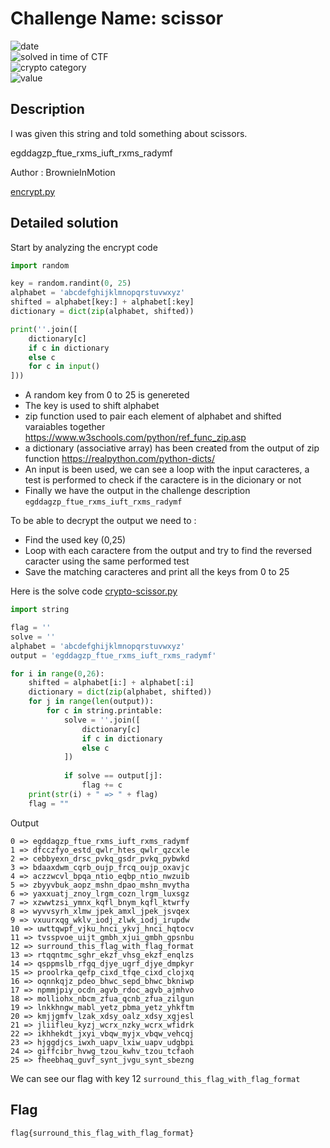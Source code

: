 # Challenge Name: scissor

![date](https://img.shields.io/badge/date-09.07.2021-brightgreen.svg)  
![solved in time of CTF](https://img.shields.io/badge/solved-in%20time%20of%20CTF-brightgreen.svg)   
![crypto category](https://img.shields.io/badge/category-Crypto-blueviolet.svg)   
![value](https://img.shields.io/badge/value-102-blue.svg)  


## Description

I was given this string and told something about scissors.

egddagzp_ftue_rxms_iuft_rxms_radymf

Author : BrownieInMotion

[encrypt.py](encrypt.py)


## Detailed solution

Start by analyzing the encrypt code 

```python
import random

key = random.randint(0, 25)
alphabet = 'abcdefghijklmnopqrstuvwxyz'
shifted = alphabet[key:] + alphabet[:key]
dictionary = dict(zip(alphabet, shifted))

print(''.join([
    dictionary[c]
    if c in dictionary
    else c
    for c in input()
]))
```
- A random key from 0 to 25 is genereted
- The key is used to shift alphabet
- zip function used to pair each element of alphabet and shifted varaiables together https://www.w3schools.com/python/ref_func_zip.asp
- a dictionary (associative array) has been created from the output of zip function https://realpython.com/python-dicts/
- An input is been used, we can see a loop with the input caracteres, a test is performed to check if the caractere is in the dicionary or not 
- Finally we have the output in the challenge description ```egddagzp_ftue_rxms_iuft_rxms_radymf```

To be able to decrypt the output we need to :
- Find the used key (0,25)
- Loop with each caractere from the output and try to find the reversed caracter using the same performed test
- Save the matching caracteres and print all the keys from 0 to 25 

Here is the solve code [crypto-scissor.py](crypto-scissor.py)

```python
import string

flag = ''
solve = ''
alphabet = 'abcdefghijklmnopqrstuvwxyz'
output = 'egddagzp_ftue_rxms_iuft_rxms_radymf'

for i in range(0,26):    
    shifted = alphabet[i:] + alphabet[:i]
    dictionary = dict(zip(alphabet, shifted))
    for j in range(len(output)):
        for c in string.printable:
            solve = ''.join([
                dictionary[c]
                if c in dictionary
                else c                
            ])
            
            if solve == output[j]:
                flag += c
    print(str(i) + " => " + flag)
    flag = ""
```

Output 
```
0 => egddagzp_ftue_rxms_iuft_rxms_radymf
1 => dfcczfyo_estd_qwlr_htes_qwlr_qzcxle
2 => cebbyexn_drsc_pvkq_gsdr_pvkq_pybwkd
3 => bdaaxdwm_cqrb_oujp_frcq_oujp_oxavjc
4 => aczzwcvl_bpqa_ntio_eqbp_ntio_nwzuib
5 => zbyyvbuk_aopz_mshn_dpao_mshn_mvytha
6 => yaxxuatj_znoy_lrgm_cozn_lrgm_luxsgz
7 => xzwwtzsi_ymnx_kqfl_bnym_kqfl_ktwrfy
8 => wyvvsyrh_xlmw_jpek_amxl_jpek_jsvqex
9 => vxuurxqg_wklv_iodj_zlwk_iodj_irupdw
10 => uwttqwpf_vjku_hnci_ykvj_hnci_hqtocv
11 => tvsspvoe_uijt_gmbh_xjui_gmbh_gpsnbu
12 => surround_this_flag_with_flag_format
13 => rtqqntmc_sghr_ekzf_vhsg_ekzf_enqlzs
14 => qsppmslb_rfgq_djye_ugrf_djye_dmpkyr
15 => proolrka_qefp_cixd_tfqe_cixd_clojxq
16 => oqnnkqjz_pdeo_bhwc_sepd_bhwc_bkniwp
17 => npmmjpiy_ocdn_agvb_rdoc_agvb_ajmhvo
18 => molliohx_nbcm_zfua_qcnb_zfua_zilgun
19 => lnkkhngw_mabl_yetz_pbma_yetz_yhkftm
20 => kmjjgmfv_lzak_xdsy_oalz_xdsy_xgjesl
21 => jliifleu_kyzj_wcrx_nzky_wcrx_wfidrk
22 => ikhhekdt_jxyi_vbqw_myjx_vbqw_vehcqj
23 => hjggdjcs_iwxh_uapv_lxiw_uapv_udgbpi
24 => giffcibr_hvwg_tzou_kwhv_tzou_tcfaoh
25 => fheebhaq_guvf_synt_jvgu_synt_sbezng
```

We can see our flag with key 12 ```surround_this_flag_with_flag_format```  

## Flag

```
flag{surround_this_flag_with_flag_format}
```
